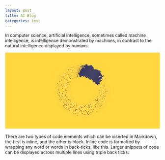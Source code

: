 ```yaml
---
layout: post
title: AI Blog
categories: test
---
```

In computer science, artificial intelligence, sometimes called machine intelligence, is intelligence demonstrated by machines, in contrast to the natural intelligence displayed by humans.

![This my first blog for the AI   Share Facebook Twitter In computer science, artificial intelligence, sometimes called machine intelligence, is intelligence demonstrated by machines, in contrast to the natural intelligence displayed by humans.](/img/uploads/ai.jpg)

There are two types of code elements which can be inserted in Markdown, the first is inline, and the other is block. Inline code is formatted by wrapping any word or words in back-ticks, like this. Larger snippets of code can be displayed across multiple lines using triple back ticks:
